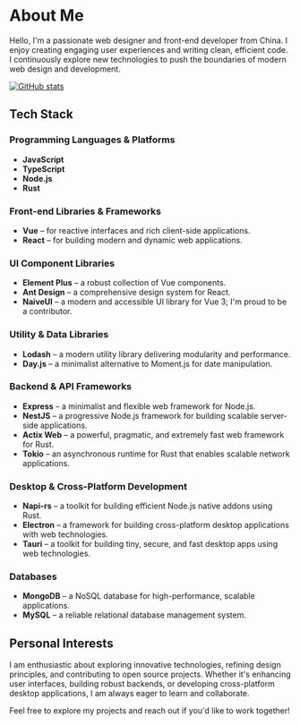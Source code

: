 # About Me

Hello, I'm a passionate web designer and front-end developer from China. I enjoy creating engaging user experiences and writing clean, efficient code. I continuously explore new technologies to push the boundaries of modern web design and development.

[![GitHub stats](https://github-readme-stats.vercel.app/api?username=XueHua-s)](https://github.com/anuraghazra/github-readme-stats)

## Tech Stack

### Programming Languages & Platforms
- **JavaScript**
- **TypeScript**
- **Node.js**
- **Rust**

### Front-end Libraries & Frameworks
- **Vue** – for reactive interfaces and rich client-side applications.
- **React** – for building modern and dynamic web applications.

### UI Component Libraries
- **Element Plus** – a robust collection of Vue components.
- **Ant Design** – a comprehensive design system for React.
- **NaiveUI** – a modern and accessible UI library for Vue 3; I'm proud to be a contributor.

### Utility & Data Libraries
- **Lodash** – a modern utility library delivering modularity and performance.
- **Day.js** – a minimalist alternative to Moment.js for date manipulation.

### Backend & API Frameworks
- **Express** – a minimalist and flexible web framework for Node.js.
- **NestJS** – a progressive Node.js framework for building scalable server-side applications.
- **Actix Web** – a powerful, pragmatic, and extremely fast web framework for Rust.
- **Tokio** – an asynchronous runtime for Rust that enables scalable network applications.

### Desktop & Cross-Platform Development
- **Napi-rs** – a toolkit for building efficient Node.js native addons using Rust.
- **Electron** – a framework for building cross-platform desktop applications with web technologies.
- **Tauri** – a toolkit for building tiny, secure, and fast desktop apps using web technologies.

### Databases
- **MongoDB** – a NoSQL database for high-performance, scalable applications.
- **MySQL** – a reliable relational database management system.

## Personal Interests

I am enthusiastic about exploring innovative technologies, refining design principles, and contributing to open source projects. Whether it's enhancing user interfaces, building robust backends, or developing cross-platform desktop applications, I am always eager to learn and collaborate.

Feel free to explore my projects and reach out if you'd like to work together!
